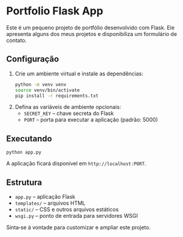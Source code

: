 # Portfolio Flask App

Este é um pequeno projeto de portfólio desenvolvido com Flask. Ele apresenta alguns dos meus projetos e disponibiliza um formulário de contato.

## Configuração

1. Crie um ambiente virtual e instale as dependências:
   ```bash
   python -m venv venv
   source venv/bin/activate
   pip install -r requirements.txt
   ```
2. Defina as variáveis de ambiente opcionais:
   - `SECRET_KEY` – chave secreta do Flask
   - `PORT` – porta para executar a aplicação (padrão: 5000)

## Executando

```
python app.py
```
A aplicação ficará disponível em `http://localhost:PORT`.

## Estrutura

- `app.py` – aplicação Flask
- `templates/` – arquivos HTML
- `static/` – CSS e outros arquivos estáticos
- `wsgi.py` – ponto de entrada para servidores WSGI

Sinta‑se à vontade para customizar e ampliar este projeto.
